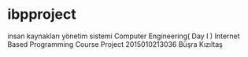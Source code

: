 # ibpproject
insan kaynakları yönetim sistemi
Computer Engineering( Day I ) Internet Based Programming Course Project 2015010213036 Büşra Kızıltaş 
